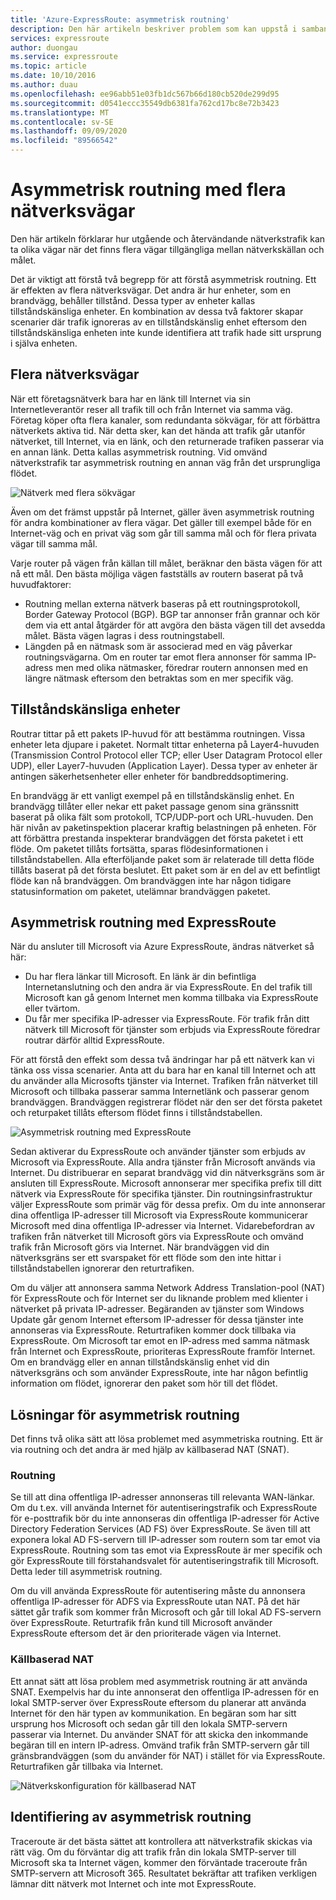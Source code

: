 ```yaml
---
title: 'Azure-ExpressRoute: asymmetrisk routning'
description: Den här artikeln beskriver problem som kan uppstå i samband med asymmetrisk routning i ett nätverk som har flera länkar till ett mål.
services: expressroute
author: duongau
ms.service: expressroute
ms.topic: article
ms.date: 10/10/2016
ms.author: duau
ms.openlocfilehash: ee96abb51e03fb1dc567b66d180cb520de299d95
ms.sourcegitcommit: d0541eccc35549db6381fa762cd17bc8e72b3423
ms.translationtype: MT
ms.contentlocale: sv-SE
ms.lasthandoff: 09/09/2020
ms.locfileid: "89566542"
---
```

# <a name="asymmetric-routing-with-multiple-network-paths"></a>Asymmetrisk routning med flera nätverksvägar
Den här artikeln förklarar hur utgående och återvändande nätverkstrafik kan ta olika vägar när det finns flera vägar tillgängliga mellan nätverkskällan och målet.

Det är viktigt att förstå två begrepp för att förstå asymmetrisk routning. Ett är effekten av flera nätverksvägar. Det andra är hur enheter, som en brandvägg, behåller tillstånd. Dessa typer av enheter kallas tillståndskänsliga enheter. En kombination av dessa två faktorer skapar scenarier där trafik ignoreras av en tillståndskänslig enhet eftersom den tillståndskänsliga enheten inte kunde identifiera att trafik hade sitt ursprung i själva enheten.

## <a name="multiple-network-paths"></a>Flera nätverksvägar
När ett företagsnätverk bara har en länk till Internet via sin Internetleverantör reser all trafik till och från Internet via samma väg. Företag köper ofta flera kanaler, som redundanta sökvägar, för att förbättra nätverkets aktiva tid. När detta sker, kan det hända att trafik går utanför nätverket, till Internet, via en länk, och den returnerade trafiken passerar via en annan länk. Detta kallas asymmetrisk routning. Vid omvänd nätverkstrafik tar asymmetrisk routning en annan väg från det ursprungliga flödet.

![Nätverk med flera sökvägar](./media/expressroute-asymmetric-routing/AsymmetricRouting3.png)

Även om det främst uppstår på Internet, gäller även asymmetrisk routning för andra kombinationer av flera vägar. Det gäller till exempel både för en Internet-väg och en privat väg som går till samma mål och för flera privata vägar till samma mål.

Varje router på vägen från källan till målet, beräknar den bästa vägen för att nå ett mål. Den bästa möjliga vägen fastställs av routern baserat på två huvudfaktorer:

* Routning mellan externa nätverk baseras på ett routningsprotokoll, Border Gateway Protocol (BGP). BGP tar annonser från grannar och kör dem via ett antal åtgärder för att avgöra den bästa vägen till det avsedda målet. Bästa vägen lagras i dess routningstabell.
* Längden på en nätmask som är associerad med en väg påverkar routningsvägarna. Om en router tar emot flera annonser för samma IP-adress men med olika nätmasker, föredrar routern annonsen med en längre nätmask eftersom den betraktas som en mer specifik väg.

## <a name="stateful-devices"></a>Tillståndskänsliga enheter
Routrar tittar på ett pakets IP-huvud för att bestämma routningen. Vissa enheter leta djupare i paketet. Normalt tittar enheterna på Layer4-huvuden (Transmission Control Protocol eller TCP; eller User Datagram Protocol eller UDP), eller Layer7-huvuden (Application Layer). Dessa typer av enheter är antingen säkerhetsenheter eller enheter för bandbreddsoptimering. 

En brandvägg är ett vanligt exempel på en tillståndskänslig enhet. En brandvägg tillåter eller nekar ett paket passage genom sina gränssnitt baserat på olika fält som protokoll, TCP/UDP-port och URL-huvuden. Den här nivån av paketinspektion placerar kraftig belastningen på enheten. För att förbättra prestanda inspekterar brandväggen det första paketet i ett flöde. Om paketet tillåts fortsätta, sparas flödesinformationen i tillståndstabellen. Alla efterföljande paket som är relaterade till detta flöde tillåts baserat på det första beslutet. Ett paket som är en del av ett befintligt flöde kan nå brandväggen. Om brandväggen inte har någon tidigare statusinformation om paketet, utelämnar brandväggen paketet.

## <a name="asymmetric-routing-with-expressroute"></a>Asymmetrisk routning med ExpressRoute
När du ansluter till Microsoft via Azure ExpressRoute, ändras nätverket så här:

* Du har flera länkar till Microsoft. En länk är din befintliga Internetanslutning och den andra är via ExpressRoute. En del trafik till Microsoft kan gå genom Internet men komma tillbaka via ExpressRoute eller tvärtom.
* Du får mer specifika IP-adresser via ExpressRoute. För trafik från ditt nätverk till Microsoft för tjänster som erbjuds via ExpressRoute föredrar routrar därför alltid ExpressRoute.

För att förstå den effekt som dessa två ändringar har på ett nätverk kan vi tänka oss vissa scenarier. Anta att du bara har en kanal till Internet och att du använder alla Microsofts tjänster via Internet. Trafiken från nätverket till Microsoft och tillbaka passerar samma Internetlänk och passerar genom brandväggen. Brandväggen registrerar flödet när den ser det första paketet och returpaket tillåts eftersom flödet finns i tillståndstabellen.

![Asymmetrisk routning med ExpressRoute](./media/expressroute-asymmetric-routing/AsymmetricRouting1.png)

Sedan aktiverar du ExpressRoute och använder tjänster som erbjuds av Microsoft via ExpressRoute. Alla andra tjänster från Microsoft används via Internet. Du distribuerar en separat brandvägg vid din nätverksgräns som är ansluten till ExpressRoute. Microsoft annonserar mer specifika prefix till ditt nätverk via ExpressRoute för specifika tjänster. Din routningsinfrastruktur väljer ExpressRoute som primär väg för dessa prefix. Om du inte annonserar dina offentliga IP-adresser till Microsoft via ExpressRoute kommunicerar Microsoft med dina offentliga IP-adresser via Internet. Vidarebefordran av trafiken från nätverket till Microsoft görs via ExpressRoute och omvänd trafik från Microsoft görs via Internet. När brandväggen vid din nätverksgräns ser ett svarspaket för ett flöde som den inte hittar i tillståndstabellen ignorerar den returtrafiken.

Om du väljer att annonsera samma Network Address Translation-pool (NAT) för ExpressRoute och för Internet ser du liknande problem med klienter i nätverket på privata IP-adresser. Begäranden av tjänster som Windows Update går genom Internet eftersom IP-adresser för dessa tjänster inte annonseras via ExpressRoute. Returtrafiken kommer dock tillbaka via ExpressRoute. Om Microsoft tar emot en IP-adress med samma nätmask från Internet och ExpressRoute, prioriteras ExpressRoute framför Internet. Om en brandvägg eller en annan tillståndskänslig enhet vid din nätverksgräns och som använder ExpressRoute, inte har någon befintlig information om flödet, ignorerar den paket som hör till det flödet.

## <a name="asymmetric-routing-solutions"></a>Lösningar för asymmetrisk routning
Det finns två olika sätt att lösa problemet med asymmetriska routning. Ett är via routning och det andra är med hjälp av källbaserad NAT (SNAT).

### <a name="routing"></a>Routning
Se till att dina offentliga IP-adresser annonseras till relevanta WAN-länkar. Om du t.ex. vill använda Internet för autentiseringstrafik och ExpressRoute för e-posttrafik bör du inte annonseras din offentliga IP-adresser för Active Directory Federation Services (AD FS) över ExpressRoute. Se även till att exponera lokal AD FS-servern till IP-adresser som routern som tar emot via ExpressRoute. Routning som tas emot via ExpressRoute är mer specifik och gör ExpressRoute till förstahandsvalet för autentiseringstrafik till Microsoft. Detta leder till asymmetrisk routning.

Om du vill använda ExpressRoute för autentisering måste du annonsera offentliga IP-adresser för ADFS via ExpressRoute utan NAT. På det här sättet går trafik som kommer från Microsoft och går till lokal AD FS-servern över ExpressRoute. Returtrafik från kund till Microsoft använder ExpressRoute eftersom det är den prioriterade vägen via Internet.

### <a name="source-based-nat"></a>Källbaserad NAT
Ett annat sätt att lösa problem med asymmetrisk routning är att använda SNAT. Exempelvis har du inte annonserat den offentliga IP-adressen för en lokal SMTP-server över ExpressRoute eftersom du planerar att använda Internet för den här typen av kommunikation. En begäran som har sitt ursprung hos Microsoft och sedan går till den lokala SMTP-servern passerar via Internet. Du använder SNAT för att skicka den inkommande begäran till en intern IP-adress. Omvänd trafik från SMTP-servern går till gränsbrandväggen (som du använder för NAT) i stället för via ExpressRoute. Returtrafiken går tillbaka via Internet.

![Nätverkskonfiguration för källbaserad NAT](./media/expressroute-asymmetric-routing/AsymmetricRouting2.png)

## <a name="asymmetric-routing-detection"></a>Identifiering av asymmetrisk routning
Traceroute är det bästa sättet att kontrollera att nätverkstrafik skickas via rätt väg. Om du förväntar dig att trafik från din lokala SMTP-server till Microsoft ska ta Internet vägen, kommer den förväntade traceroute från SMTP-servern att Microsoft 365. Resultatet bekräftar att trafiken verkligen lämnar ditt nätverk mot Internet och inte mot ExpressRoute.

